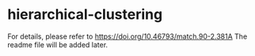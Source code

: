 # hierarchical-clustering
For details, please refer to https://doi.org/10.46793/match.90-2.381A The readme file will be added later.
